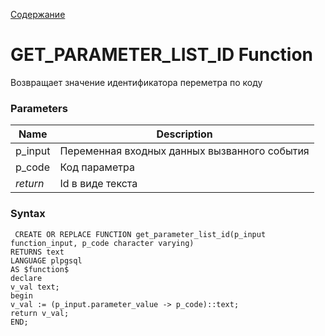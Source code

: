 [Содержание](index.md)

# **GET_PARAMETER_LIST_ID Function**
Возвращает значение идентификатора переметра по коду

### Parameters
| Name     | Description                                  |
|----------|----------------------------------------------|
| p_input  | Переменная входных данных вызванного события |
| p_code   | Код параметра                                |
| *return* | Id в виде текста                             |

### Syntax
     CREATE OR REPLACE FUNCTION get_parameter_list_id(p_input function_input, p_code character varying)
    RETURNS text
    LANGUAGE plpgsql
    AS $function$
    declare
    v_val text;
    begin
    v_val := (p_input.parameter_value -> p_code)::text;
    return v_val;
    END;
